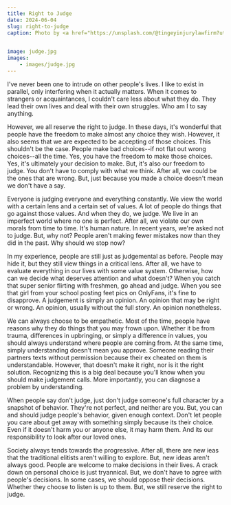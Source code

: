 ```yaml
---
title: Right to Judge
date: 2024-06-04
slug: right-to-judge
caption: Photo by <a href="https://unsplash.com/@tingeyinjurylawfirm?utm_content=creditCopyText&utm_medium=referral&utm_source=unsplash">Tingey Injury Law Firm</a> on <a href="https://unsplash.com/photos/brown-wooden-stand-with-black-background-nSpj-Z12lX0?utm_content=creditCopyText&utm_medium=referral&utm_source=unsplash">Unsplash</a>
  

image: judge.jpg
images:
    - images/judge.jpg
---
```


I've never been one to intrude on other people's lives. I like to exist in parallel, only interfering when it actually matters. When it comes to strangers or acquaintances, I couldn't care less about what they do. They lead their own lives and deal with their own struggles. Who am I to say anything. 

However, we all reserve the right to judge. In these days, it's wonderful that people have the freedom to make almost any choice they wish. However, it also seems that we are expected to be accepting of those choices. This shouldn't be the case. People make bad choices--if not flat out wrong choices--all the time. Yes, you have the freedom to make those choices. Yes, it's ultimately your decision to make. But, it's also our freedom to judge. You don't have to comply with what we think. After all, we could be the ones that are wrong. But, just because you made a choice doesn't mean we don't have a say.

Everyone is judging everyone and everything constantly. We view the world with a certain lens and a certain set of values. A lot of people do things that go against those values. And when they do, we judge. We live in an imperfect world where no one is perfect. After all, we violate our own morals from time to time. It's human nature. In recent years, we're asked not to judge. But, why not? People aren't making fewer mistakes now than they did in the past. Why should we stop now? 

In my experience, people are still just as judgemental as before. People may hide it, but they still view things in a critical lens. After all, we have to evaluate everything in our lives with some value system. Otherwise, how can we decide what deserves attention and what doesn't? When you catch that super senior flirting with freshmen, go ahead and judge. When you see that girl from your school posting feet pics on OnlyFans, it's fine to disapprove. A judgement is simply an opinion. An opinion that may be right or wrong. An opinion, usually without the full story. An opinion nonetheless. 

We can always choose to be empathetic. Most of the time, people have reasons why they do things that you may frown upon. Whether it be from trauma, differences in upbringing, or simply a difference in values, you should always understand where people are coming from. At the same time, simply understanding doesn't mean you approve. Someone reading their partners texts without permission because their ex cheated on them is understandable. However, that doesn't make it right, nor is it the right solution. Recognizing this is a big deal because you'll know when you should make judgement calls. More importantly, you can diagnose a problem by understanding.

When people say don't judge, just don't judge someone's full character by a snapshot of behavior. They're not perfect, and neither are you. But, you can and should judge people's behavior, given enough context. Don't let people you care about get away with something simply because its their choice. Even if it doesn't harm you or anyone else, it may harm them. And its our responsibility to look after our loved ones. 

Society always tends towards the progressive. After all, there are new ieas that the traditional elitists aren't willing to explore. But, new ideas aren't always good. People are welcome to make decisions in their lives. A crack down on personal choice is just tryannical. But, we don't have to agree with people's decisions. In some cases, we should oppose their decisions. Whether they choose to listen is up to them. But, we still reserve the right to judge.
